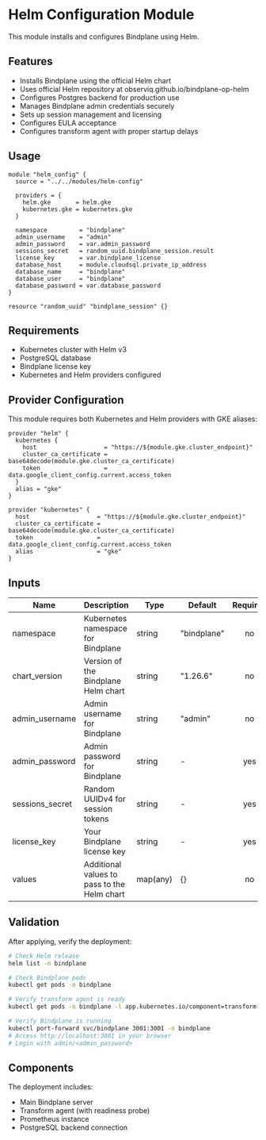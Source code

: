 # Helm Configuration Module

This module installs and configures Bindplane using Helm.

## Features

- Installs Bindplane using the official Helm chart
- Uses official Helm repository at observiq.github.io/bindplane-op-helm
- Configures Postgres backend for production use
- Manages Bindplane admin credentials securely
- Sets up session management and licensing
- Configures EULA acceptance
- Configures transform agent with proper startup delays

## Usage

```hcl
module "helm_config" {
  source = "../../modules/helm-config"

  providers = {
    helm.gke       = helm.gke
    kubernetes.gke = kubernetes.gke
  }

  namespace         = "bindplane"
  admin_username    = "admin"
  admin_password    = var.admin_password
  sessions_secret   = random_uuid.bindplane_session.result
  license_key       = var.bindplane_license
  database_host     = module.cloudsql.private_ip_address
  database_name     = "bindplane"
  database_user     = "bindplane"
  database_password = var.database_password
}

resource "random_uuid" "bindplane_session" {}
```

## Requirements

- Kubernetes cluster with Helm v3
- PostgreSQL database
- Bindplane license key
- Kubernetes and Helm providers configured

## Provider Configuration

This module requires both Kubernetes and Helm providers with GKE aliases:

```hcl
provider "helm" {
  kubernetes {
    host                   = "https://${module.gke.cluster_endpoint}"
    cluster_ca_certificate = base64decode(module.gke.cluster_ca_certificate)
    token                  = data.google_client_config.current.access_token
  }
  alias = "gke"
}

provider "kubernetes" {
  host                   = "https://${module.gke.cluster_endpoint}"
  cluster_ca_certificate = base64decode(module.gke.cluster_ca_certificate)
  token                  = data.google_client_config.current.access_token
  alias                  = "gke"
}
```

## Inputs

| Name            | Description                                 | Type     | Default     | Required |
| --------------- | ------------------------------------------- | -------- | ----------- | :------: |
| namespace       | Kubernetes namespace for Bindplane          | string   | "bindplane" |    no    |
| chart_version   | Version of the Bindplane Helm chart         | string   | "1.26.6"    |    no    |
| admin_username  | Admin username for Bindplane                | string   | "admin"     |    no    |
| admin_password  | Admin password for Bindplane                | string   | -           |   yes    |
| sessions_secret | Random UUIDv4 for session tokens            | string   | -           |   yes    |
| license_key     | Your Bindplane license key                  | string   | -           |   yes    |
| values          | Additional values to pass to the Helm chart | map(any) | {}          |    no    |

## Validation

After applying, verify the deployment:

```bash
# Check Helm release
helm list -n bindplane

# Check Bindplane pods
kubectl get pods -n bindplane

# Verify transform agent is ready
kubectl get pods -n bindplane -l app.kubernetes.io/component=transform-agent

# Verify Bindplane is running
kubectl port-forward svc/bindplane 3001:3001 -n bindplane
# Access http://localhost:3001 in your browser
# Login with admin/<admin_password>
```

## Components

The deployment includes:

- Main Bindplane server
- Transform agent (with readiness probe)
- Prometheus instance
- PostgreSQL backend connection
